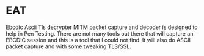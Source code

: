 # EAT
Ebcdic Ascii Tls decrypter MITM packet capture and decoder is designed to help in Pen Testing. There are not many tools out there that will capture an EBCDIC session and this is a tool that I could not find.  It will also do ASCII packet capture and with some tweaking TLS/SSL.
